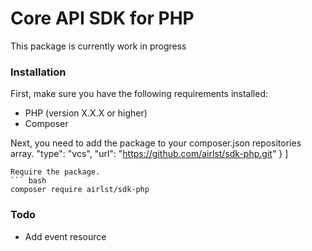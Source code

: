 # Core API SDK for PHP
This package is currently work in progress


### Installation
First, make sure you have the following requirements installed:
- PHP (version X.X.X or higher)
- Composer

Next, you need to add the package to your composer.json repositories array.
        "type": "vcs",
        "url": "https://github.com/airlst/sdk-php.git"
    }
]
```
Require the package.
``` bash
composer require airlst/sdk-php
```

### Todo
- Add event resource
